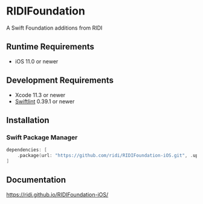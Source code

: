 # RIDIFoundation

A Swift Foundation additions from RIDI

## Runtime Requirements

- iOS 11.0 or newer

## Development Requirements

- Xcode 11.3 or newer
- [Swiftlint](https://github.com/realm/SwiftLint) 0.39.1 or newer

## Installation

### Swift Package Manager

```swift
dependencies: [
    .package(url: "https://github.com/ridi/RIDIFoundation-iOS.git", .upToNextMinor(from: "0.5.3"))
]
```

## Documentation

https://ridi.github.io/RIDIFoundation-iOS/
